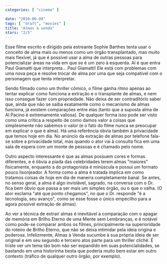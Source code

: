 ```yaml
---
categories: [ "cinema" ]

date: "2010-06-09"
tags: [ "draft", "movies" ]
title: "Almas à venda"
stars: "2/5"
---
```

Esse filme escrito e dirigido pela estreante Sophie Barthes tenta usar o conceito de alma mais ou menos como um órgão transplantado, mas muito mais flexível, já que é possível usar a alma de outras pessoas para potencializar áreas na vida em que se é um zero à esquerda. Aí é que entra Paul Giamatti que interpreta... Paul Giamatti! Ele está com problemas com uma nova peça e resolve trocar de alma por uma que seja compatível com o personagem que tenta interpretar.

Sendo filmado como um thriller cômico, o filme ganha ritmo apenas ao tentar explicar como funciona a extração e o transplante de almas, e nem isso consegue fazer com propriedade. Não deixa de ser contraditório saber que, ainda que não se saiba exatamente como o mecanismo de almas funciona, já existem comparações entre elas (tanto que a suposta alma de Al Pacino é extremamente valiosa). De qualquer forma isso pode ser visto como uma crítica a respeito de como damos valor a coisas que simplesmente não sabemos o valor (e o fato do filme nunca se preocupar em explicar o que é alma). Há uma referência óbvia também à privacidade que temos hoje em dia. No anúncio da extração de almas por telefone fala-se sobre a privacidade total, mas quando o ator vai à consulta fica em uma sala de espera com um monte de pessoas e é chamado pelo nome.

Outro aspecto interessante é que as almas possuem cores e formas diferentes, e é óbvia a piada das celebridades terem almas "maiores" fisicamente, enquanto a do protagonista é minúscula e possui um formato pouco lisonjeador. A forma como a alma é tratada implica em como tratamos coisas de hoje em dia de maneira completamente banal. Se antes, no senso geral, a alma é algo inviolável, sagrado, na conversa com o Dr. fica bem óbvio que passa a ser mais um simples órgão, ou o que o valha. (O ator exclama "até que ponto chegamos", no que o Dr. responde "é a tecnologia, seu avanço", como se esse fosse o único empecilho para a agora possível extração de almas).

Ao ver a técnica de extrair almas é inevitável a comparação com o apagar de memória em Brilho Eterno de uma Mente sem Lembranças, e é notável como pode-se comparar ambos os filmes, principalmente na superioridade do roteiro de Brilho Eterno, que não se deixa intimidar pela ideia origina e poderosa. Infelizmente, Almas à Venda sucumbe à sua própria ideia de ser original e em seu segundo e terceiro atos parte para um thriller clichê. É triste ver um tema tão bom não ser expandido em suas potencialidades, se bastando em uma historinha besta que poderia muito bem estar em outro contexto (tráfico de qualquer outro órgão, por exemplo).
